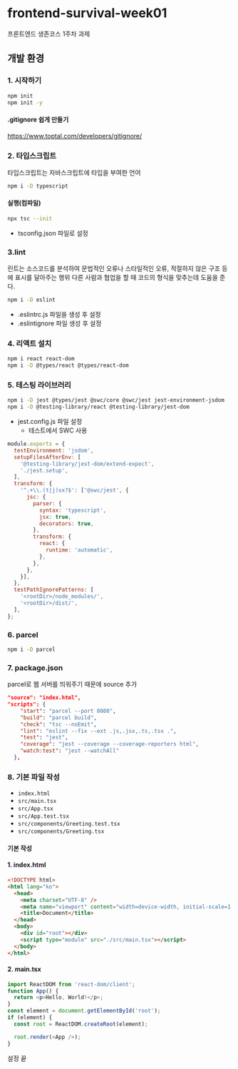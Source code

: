 # frontend-survival-week01

프론트엔드 생존코스 1주차 과제

## 개발 환경

### 1. 시작하기

```sh
npm init
npm init -y
```

#### .gitignore 쉽게 만들기

<https://www.toptal.com/developers/gitignore/>

### 2. 타입스크립트

타입스크립트는 자바스크립트에 타입을 부여한 언어

```sh
npm i -D typescript
```

#### 실행(컴파일)

```sh
npx tsc --init
```

- tsconfig.json 파일로 설정

### 3.lint

린트는 소스코드를 분석하여 문법적인 오류나 스타일적인 오류, 적절하지 않은 구조 등에 표시를 달아주는 행위
다른 사람과 협업을 할 때 코드의 형식을 맞추는데 도움을 준다.

```sh
npm i -D eslint
```

- .eslintrc.js 파일을 생성 후 설정
- .eslintignore 파일 생성 후 설정

### 4. 리액트 설치

```sh
npm i react react-dom
npm i -D @types/react @types/react-dom
```

### 5. 테스팅 라이브러리

```sh
npm i -D jest @types/jest @swc/core @swc/jest jest-environment-jsdom
npm i -D @testing-library/react @testing-library/jest-dom
```

- jest.config.js 파일 설정
  - 테스트에서 SWC 사용

```javascript
module.exports = {
  testEnvironment: 'jsdom',
  setupFilesAfterEnv: [
    '@testing-library/jest-dom/extend-expect',
    './jest.setup',
  ],
  transform: {
    '^.+\\.(t|j)sx?$': ['@swc/jest', {
      jsc: {
        parser: {
          syntax: 'typescript',
          jsx: true,
          decorators: true,
        },
        transform: {
          react: {
            runtime: 'automatic',
          },
        },
      },
    }],
  },
  testPathIgnorePatterns: [
    '<rootDir>/node_modules/',
    '<rootDir>/dist/',
  ],
};
```

### 6. parcel

```sh
npm i -D parcel
```

### 7. package.json

parcel로 웹 서버를 띄워주기 때문에 source 추가

```json
"source": "index.html",
"scripts": {
    "start": "parcel --port 8080",
    "build": "parcel build",
    "check": "tsc --noEmit",
    "lint": "eslint --fix --ext .js,.jsx,.ts,.tsx .",
    "test": "jest",
    "coverage": "jest --coverage --coverage-reporters html",
    "watch:test": "jest --watchAll"
  },
```

### 8. 기본 파일 작성

- `index.html`
- `src/main.tsx`
- `src/App.tsx`
- `src/App.test.tsx`
- `src/components/Greeting.test.tsx`
- `src/components/Greeting.tsx`

#### 기본 작성

#### 1. index.html

```html
<!DOCTYPE html>
<html lang="ko">
  <head>
    <meta charset="UTF-8" />
    <meta name="viewport" content="width=device-width, initial-scale=1.0" />
    <title>Document</title>
  </head>
  <body>
    <div id="root"></div>
    <script type="module" src="./src/main.tsx"></script>
  </body>
</html>
```

#### 2. main.tsx

```javascript
import ReactDOM from 'react-dom/client';
function App() {
  return <p>Hello, World!</p>;
}
const element = document.getElementById('root');
if (element) {
  const root = ReactDOM.createRoot(element);

  root.render(<App />);
}
```

설정 끝
